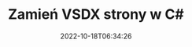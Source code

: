 ---
############################# Static ############################
layout: "auto-gen-merger"
date: 2022-10-18T06:34:26
draft: false
otherformats: dot dotm dotx epub html mht mhtml odp ods odt one otp ott pdf pps ppsx

############################# Head ############################
head_title: "Zamień i zamień VSDX strony w C#"
head_description: "Zamień i zamień pozycje dwóch stron w pliku VSDX w C# za pomocą interfejsu API łączenia dokumentów."

############################# Header ############################
title: "Zamień VSDX strony w C#"
description: "Zamień strony VSDX na kilka wierszy kodu .NET."
bg_image: "https://cms.admin.containerize.com/templates/aspose/App_Themes/V3/images/bg/header1.png"
bg_overlay: false
button:
    enable: true
    icon: "fas fa-arrow-down"
    label: "Pobierz darmową wersję próbną"
    link: "https://downloads.groupdocs.com/merger/net"

############################# SubMenu ############################
submenu:
    enable: true

    left:
        img_alt: "GroupDocs.Merger for .NET"
        image: "https://cms.admin.containerize.com/templates/groupdocs/images/product-logos/90x90-noborder/groupdocs-merger-net.png"
        product: "GroupDocs.Merger"
        platform: ".NET"

    middle:
        button:

            # button loop
            - link: "https://apireference.groupdocs.com/merger/net"
              text: "Dokumentacja API"

            # button loop
            - link: "https://github.com/groupdocs-merger"
              text: "Przykłady kodu"

            # button loop
            - link: "https://products.groupdocs.app/merger/family"
              text: "Prezentacje na żywo"

            # button loop
            - link: "https://purchase.groupdocs.com/pricing/merger/net"
              text: "cennik"

    right:
        link_download: "https://downloads.groupdocs.com/merger"
        link_learn: "https://docs.groupdocs.com/merger/net"
        link_buy: "https://purchase.groupdocs.com"

############################# About ############################
about:
    enable: true
    title: "Informacje o interfejsie API GroupDocs.Merger for .NET"
    content: |
        [GroupDocs.Merger for .NET](/pl/merger/net/) oferuje proste rozwiązanie do bezpiecznego łączenia i dzielenia między szeroką gamą formatów dokumentów, w tym PDF, Microsoft Office (Word, Excel, PowerPoint , OneNote), OpenDocument, HTML, obrazy i wiele innych w aplikacjach .NET. Dodając zaledwie kilka linijek kodu, wykonaj kilka operacji na dokumentach, takich jak przenoszenie, usuwanie, obracanie, zamiana, wyodrębnianie lub zmiana orientacji stron w dokumentach. Interfejs API scalania dokumentów obsługuje również podgląd stron dokumentu w postaci obrazu w celu analizy struktury dokumentu, formatowania i treści na stronie.
        
        GroupDocs.Merger API to właściwy wybór dla rozwiązań korporacyjnych, które wymagają funkcji wymiany stron plików. Te interfejsy API są dobrze obsługiwane we wszystkich głównych systemach operacyjnych i platformach, w tym .NET Framework, .NET Standard, .NET Core, Mono.

############################# Steps ############################
steps:
    enable: true
    title_left: "Zamień strony plików VSDX w .NET"
    content_left: |
        [GroupDocs.Merger for .NET](/pl/merger/net/) ułatwia programistom C# wymianę stron w pliku VSDX, wykonując kilka prostych kroków .
        
        * Zainicjuj **SwapOptions**, aby określić numery stron do wymiany.
        * Utwórz nową instancję **Merger** i przekaż ścieżkę dokumentu źródłowego jako parametr konstruktora.
        * Wywołaj **SwapPages** i przekaż obiekt **SwapOptions**.
        * Wywołaj **Save** i określ ścieżkę do pliku, aby zapisać wynikowy dokument.

    title_right: "wymagania systemowe"
    content_right: |
        Interfejsy API GroupDocs.Merger for .NET są obsługiwane na wszystkich głównych platformach i systemach operacyjnych. Przed wykonaniem poniższego kodu upewnij się, że masz zainstalowane w systemie następujące wymagania wstępne.

        * Systemy operacyjne: Microsoft Windows, Linux, MacOS
        * Środowiska programistyczne: Visual Studio, Xamarin, MonoDevelop
        * Ramy: .NET Framework, .NET Standard, .NET Core, Mono
        * Pobierz najnowszą wersję GroupDocs.Merger for .NET z [NuGet](https://www.nuget.org/packages/groupdocs.merger)
         
    code: |
     {{% merger/additional-styles %}}
     {{< merger/code-merger title="Jak zamienić strony pliku VSDX przy użyciu przykładowego kodu C#">}}

        ```csharp    
        // Zamień strony plików VSDX za pomocą GroupDocs.Merger API
        int pageNumber1 = 6;
        int pageNumber2 = 1;

        // Zainicjuj klasę SwapOptions, aby określić numery stron do zamiany
        SwapOptions swapOptions = new SwapOptions(pageNumber2, pageNumber1);

        // Utwórz wystąpienie połączenia z wejściowym dokumentem VSDX
        using (Merger merger = new Merger("input.vsdx"))
          {
            // Wywołaj metodę SwapPages i przekaż do niej obiekt SwapOptions
            merger.SwapPages(swapOptions);
    
            // Wywołaj metodę Save i podaj żądaną ścieżkę pliku, aby zapisać dokument wyjściowy
            merger.Save("output.vsdx");
          }
        ```
     {{< /merger/code-merger >}}

############################# Demos ############################
demos:
    enable: true
    title: "Prezentacje na żywo – zamień VSDX strony plików online"
    content: |
       Zamień strony plików VSDX już teraz, odwiedzając witrynę [GroupDocs.Merger Live Demos](https://products.groupdocs.app/splitter/swap-pages/vsdx).
       Demo na żywo ma następujące zalety.
        
############################# About Formats ############################
about_formats:
    enable: true

############################# More Formats ############################
more_formats:
    enable: true
    title: "Zamień strony innych formatów plików"
    content: |
        .NET łączy i dzieli interfejs API dla formatów plików i obrazów. Zamień niektóre z popularnych formatów plików, jak podano poniżej.

############################# Back to top ###############################
back_to_top:
    enable: true
---